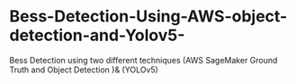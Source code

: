 # Bess-Detection-Using-AWS-object-detection-and-Yolov5-
Bess Detection using two different techniques (AWS SageMaker Ground Truth and Object Detection )&amp; (YOLOv5)
